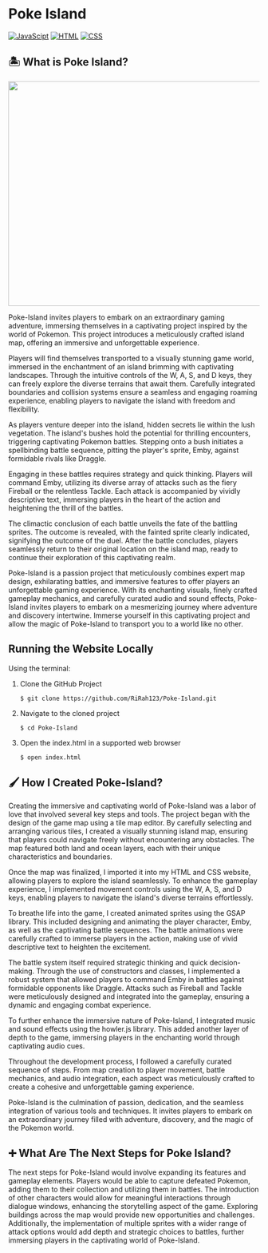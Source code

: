 # Poke Island
[![JavaScipt](https://img.shields.io/badge/JavaScript-F7DF1E?style=for-the-badge&logo=javascript&logoColor=white)]()
[![HTML](https://img.shields.io/badge/HTML-E34F26?style=for-the-badge&logo=HTML5&logoColor=white)]()
[![CSS](https://img.shields.io/badge/CSS-1572B6?style=for-the-badge&logo=CSS3&logoColor=white)]()

## 🏝️ What is Poke Island?

<p align="center">
  <img src="./poke-island.gif" width="1000" height="450">
</p>

Poke-Island invites players to embark on an extraordinary gaming adventure, immersing themselves in a captivating project inspired by the world of Pokemon. This project introduces a meticulously crafted island map, offering an immersive and unforgettable experience.

Players will find themselves transported to a visually stunning game world, immersed in the enchantment of an island brimming with captivating landscapes. Through the intuitive controls of the W, A, S, and D keys, they can freely explore the diverse terrains that await them. Carefully integrated boundaries and collision systems ensure a seamless and engaging roaming experience, enabling players to navigate the island with freedom and flexibility.

As players venture deeper into the island, hidden secrets lie within the lush vegetation. The island's bushes hold the potential for thrilling encounters, triggering captivating Pokemon battles. Stepping onto a bush initiates a spellbinding battle sequence, pitting the player's sprite, Emby, against formidable rivals like Draggle.

Engaging in these battles requires strategy and quick thinking. Players will command Emby, utilizing its diverse array of attacks such as the fiery Fireball or the relentless Tackle. Each attack is accompanied by vividly descriptive text, immersing players in the heart of the action and heightening the thrill of the battles.

The climactic conclusion of each battle unveils the fate of the battling sprites. The outcome is revealed, with the fainted sprite clearly indicated, signifying the outcome of the duel. After the battle concludes, players seamlessly return to their original location on the island map, ready to continue their exploration of this captivating realm.

Poke-Island is a passion project that meticulously combines expert map design, exhilarating battles, and immersive features to offer players an unforgettable gaming experience. With its enchanting visuals, finely crafted gameplay mechanics, and carefully curated audio and sound effects, Poke-Island invites players to embark on a mesmerizing journey where adventure and discovery intertwine. Immerse yourself in this captivating project and allow the magic of Poke-Island to transport you to a world like no other.

## Running the Website Locally

Using the terminal:

1. Clone the GitHub Project
   ```
   $ git clone https://github.com/RiRah123/Poke-Island.git
   ```
2. Navigate to the cloned project
   ```
   $ cd Poke-Island
   ```
3. Open the index.html in a supported web browser
   ```
   $ open index.html
   ```

## 🖌️ How I Created Poke-Island?

Creating the immersive and captivating world of Poke-Island was a labor of love that involved several key steps and tools. The project began with the design of the game map using a tile map editor. By carefully selecting and arranging various tiles, I created a visually stunning island map, ensuring that players could navigate freely without encountering any obstacles. The map featured both land and ocean layers, each with their unique characteristics and boundaries.

Once the map was finalized, I imported it into my HTML and CSS website, allowing players to explore the island seamlessly. To enhance the gameplay experience, I implemented movement controls using the W, A, S, and D keys, enabling players to navigate the island's diverse terrains effortlessly.

To breathe life into the game, I created animated sprites using the GSAP library. This included designing and animating the player character, Emby, as well as the captivating battle sequences. The battle animations were carefully crafted to immerse players in the action, making use of vivid descriptive text to heighten the excitement.

The battle system itself required strategic thinking and quick decision-making. Through the use of constructors and classes, I implemented a robust system that allowed players to command Emby in battles against formidable opponents like Draggle. Attacks such as Fireball and Tackle were meticulously designed and integrated into the gameplay, ensuring a dynamic and engaging combat experience.

To further enhance the immersive nature of Poke-Island, I integrated music and sound effects using the howler.js library. This added another layer of depth to the game, immersing players in the enchanting world through captivating audio cues.

Throughout the development process, I followed a carefully curated sequence of steps. From map creation to player movement, battle mechanics, and audio integration, each aspect was meticulously crafted to create a cohesive and unforgettable gaming experience.

Poke-Island is the culmination of passion, dedication, and the seamless integration of various tools and techniques. It invites players to embark on an extraordinary journey filled with adventure, discovery, and the magic of the Pokemon world.

## ➕ What Are The Next Steps for Poke Island?

The next steps for Poke-Island would involve expanding its features and gameplay elements. Players would be able to capture defeated Pokemon, adding them to their collection and utilizing them in battles. The introduction of other characters would allow for meaningful interactions through dialogue windows, enhancing the storytelling aspect of the game. Exploring buildings across the map would provide new opportunities and challenges. Additionally, the implementation of multiple sprites with a wider range of attack options would add depth and strategic choices to battles, further immersing players in the captivating world of Poke-Island.
